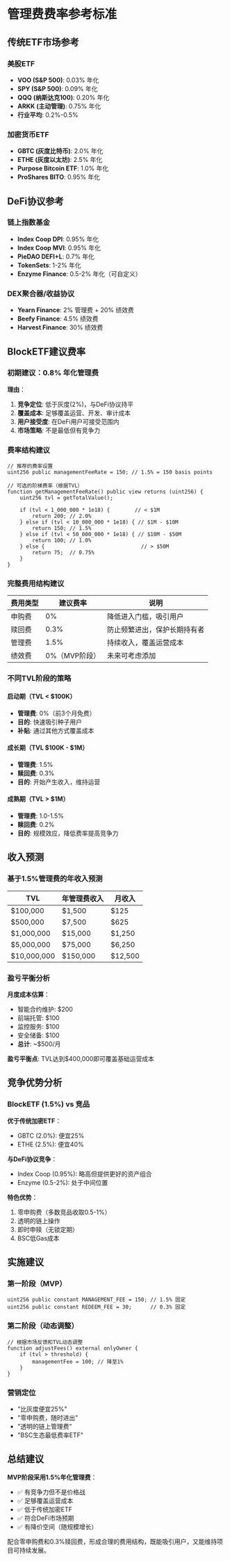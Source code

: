 # 管理费费率参考标准

## 传统ETF市场参考

### 美股ETF
- **VOO (S&P 500)**: 0.03% 年化
- **SPY (S&P 500)**: 0.09% 年化
- **QQQ (纳斯达克100)**: 0.20% 年化
- **ARKK (主动管理)**: 0.75% 年化
- **行业平均**: 0.2%-0.5%

### 加密货币ETF
- **GBTC (灰度比特币)**: 2.0% 年化
- **ETHE (灰度以太坊)**: 2.5% 年化
- **Purpose Bitcoin ETF**: 1.0% 年化
- **ProShares BITO**: 0.95% 年化

## DeFi协议参考

### 链上指数基金
- **Index Coop DPI**: 0.95% 年化
- **Index Coop MVI**: 0.95% 年化
- **PieDAO DEFI+L**: 0.7% 年化
- **TokenSets**: 1-2% 年化
- **Enzyme Finance**: 0.5-2% 年化（可自定义）

### DEX聚合器/收益协议
- **Yearn Finance**: 2% 管理费 + 20% 绩效费
- **Beefy Finance**: 4.5% 绩效费
- **Harvest Finance**: 30% 绩效费

## BlockETF建议费率

### 初期建议：0.8% 年化管理费

**理由**：
1. **竞争定位**: 低于灰度(2%)，与DeFi协议持平
2. **覆盖成本**: 足够覆盖运营、开发、审计成本
3. **用户接受度**: 在DeFi用户可接受范围内
4. **市场策略**: 不是最低但有竞争力

### 费率结构建议

```solidity
// 推荐的费率设置
uint256 public managementFeeRate = 150; // 1.5% = 150 basis points

// 可选的阶梯费率（根据TVL）
function getManagementFeeRate() public view returns (uint256) {
    uint256 tvl = getTotalValue();

    if (tvl < 1_000_000 * 1e18) {        // < $1M
        return 200; // 2.0%
    } else if (tvl < 10_000_000 * 1e18) { // $1M - $10M
        return 150; // 1.5%
    } else if (tvl < 50_000_000 * 1e18) { // $10M - $50M
        return 100; // 1.0%
    } else {                               // > $50M
        return 75;  // 0.75%
    }
}
```

### 完整费用结构建议

| 费用类型 | 建议费率 | 说明 |
|---------|---------|------|
| 申购费 | 0% | 降低进入门槛，吸引用户 |
| 赎回费 | 0.3% | 防止频繁进出，保护长期持有者 |
| 管理费 | 1.5% | 持续收入，覆盖运营成本 |
| 绩效费 | 0%（MVP阶段）| 未来可考虑添加 |

### 不同TVL阶段的策略

#### 启动期（TVL < $100K）
- **管理费**: 0%（前3个月免费）
- **目的**: 快速吸引种子用户
- **补贴**: 通过其他方式覆盖成本

#### 成长期（TVL $100K - $1M）
- **管理费**: 1.5%
- **赎回费**: 0.3%
- **目的**: 开始产生收入，维持运营

#### 成熟期（TVL > $1M）
- **管理费**: 1.0-1.5%
- **赎回费**: 0.2%
- **目的**: 规模效应，降低费率提高竞争力

## 收入预测

### 基于1.5%管理费的年收入预测

| TVL | 年管理费收入 | 月收入 |
|-----|------------|-------|
| $100,000 | $1,500 | $125 |
| $500,000 | $7,500 | $625 |
| $1,000,000 | $15,000 | $1,250 |
| $5,000,000 | $75,000 | $6,250 |
| $10,000,000 | $150,000 | $12,500 |

### 盈亏平衡分析

**月度成本估算**：
- 智能合约维护: $200
- 前端托管: $100
- 监控服务: $100
- 安全储备: $100
- **总计**: ~$500/月

**盈亏平衡点**: TVL达到$400,000即可覆盖基础运营成本

## 竞争优势分析

### BlockETF (1.5%) vs 竞品

**优于传统加密ETF**：
- GBTC (2.0%): 便宜25%
- ETHE (2.5%): 便宜40%

**与DeFi协议竞争**：
- Index Coop (0.95%): 略高但提供更好的资产组合
- Enzyme (0.5-2%): 处于中间位置

**特色优势**：
1. 零申购费（多数竞品收取0.5-1%）
2. 透明的链上操作
3. 即时申赎（无锁定期）
4. BSC低Gas成本

## 实施建议

### 第一阶段（MVP）
```solidity
uint256 public constant MANAGEMENT_FEE = 150; // 1.5% 固定
uint256 public constant REDEEM_FEE = 30;      // 0.3% 固定
```

### 第二阶段（动态调整）
```solidity
// 根据市场反馈和TVL动态调整
function adjustFees() external onlyOwner {
    if (tvl > threshold) {
        managementFee = 100; // 降至1%
    }
}
```

### 营销定位
- "比灰度便宜25%"
- "零申购费，随时进出"
- "透明的链上管理费"
- "BSC生态最低费率ETF"

## 总结建议

**MVP阶段采用1.5%年化管理费**：
- ✅ 有竞争力但不是价格战
- ✅ 足够覆盖运营成本
- ✅ 低于传统加密ETF
- ✅ 符合DeFi市场预期
- ✅ 有降价空间（随规模增长）

配合零申购费和0.3%赎回费，形成合理的费用结构，既能吸引用户，又能维持项目可持续发展。